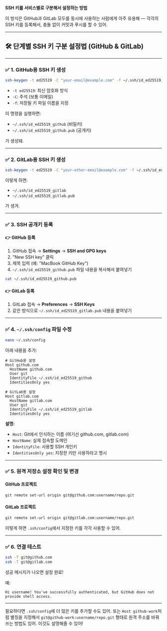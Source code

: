 **SSH 키를 서비스별로 구분해서 설정하는 방법**

이 방식은 GitHub과 GitLab 모두를 동시에 사용하는 사람에게 아주 유용해 — 각각의 SSH 키를 등록해서, 충돌 없이 커밋과 푸시를 할 수 있어.

---

## 🛠️ 단계별 SSH 키 구분 설정법 (GitHub & GitLab)

---

### ✅ 1. GitHub용 SSH 키 생성

```bash
ssh-keygen -t ed25519 -C "your-email@example.com" -f ~/.ssh/id_ed25519_github
```

- `-t ed25519`: 최신 암호화 방식
- `-C`: 주석 (보통 이메일)
- `-f`: 저장될 키 파일 이름을 지정

이 명령을 실행하면:

- `~/.ssh/id_ed25519_github` (비밀키)
- `~/.ssh/id_ed25519_github.pub` (공개키)

가 생성돼.

---

### ✅ 2. GitLab용 SSH 키 생성

```bash
ssh-keygen -t ed25519 -C "your-other-email@example.com" -f ~/.ssh/id_ed25519_gitlab
```

이렇게 하면:

- `~/.ssh/id_ed25519_gitlab`
- `~/.ssh/id_ed25519_gitlab.pub`

가 생겨.

---

### ✅ 3. SSH 공개키 등록

#### 👉 GitHub 등록

1. GitHub 접속 → **Settings** → **SSH and GPG keys**
2. "New SSH key" 클릭
3. 제목 입력 (예: "MacBook GitHub Key")
4. `~/.ssh/id_ed25519_github.pub` 파일 내용을 복사해서 붙여넣기

```bash
cat ~/.ssh/id_ed25519_github.pub
```

#### 👉 GitLab 등록

1. GitLab 접속 → **Preferences** → **SSH Keys**
2. 같은 방식으로 `~/.ssh/id_ed25519_gitlab.pub` 내용을 붙여넣기

---

### ✅ 4. `~/.ssh/config` 파일 수정

```bash
nano ~/.ssh/config
```

아래 내용을 추가:

```ssh
# GitHub용 설정
Host github.com
  HostName github.com
  User git
  IdentityFile ~/.ssh/id_ed25519_github
  IdentitiesOnly yes

# GitLab용 설정
Host gitlab.com
  HostName gitlab.com
  User git
  IdentityFile ~/.ssh/id_ed25519_gitlab
  IdentitiesOnly yes
```

**설명:**

- `Host`: Git에서 인식하는 이름 (여기선 github.com, gitlab.com)
- `HostName`: 실제 접속할 도메인
- `IdentityFile`: 사용할 SSH 개인키
- `IdentitiesOnly yes`: 지정한 키만 사용하라고 명시

---

### ✅ 5. 원격 저장소 설정 확인 및 변경

#### GitHub 프로젝트

```bash
git remote set-url origin git@github.com:username/repo.git
```

#### GitLab 프로젝트

```bash
git remote set-url origin git@gitlab.com:username/repo.git
```

이렇게 하면 `.ssh/config`에서 지정한 키를 각각 사용할 수 있어.

---

### ✅ 6. 연결 테스트

```bash
ssh -T git@github.com
ssh -T git@gitlab.com
```

성공 메시지가 나오면 설정 완료!

예:

```
Hi username! You've successfully authenticated, but GitHub does not provide shell access.
```

---

필요하다면 `.ssh/config`에 더 많은 키를 추가할 수도 있어. 또는 `Host github-work`처럼 별칭을 지정해서 `git@github-work:username/repo.git` 형태로 원격 주소를 바꿔 쓰는 방법도 있어. 이것도 설명해줄 수 있어!
